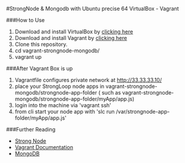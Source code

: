 #StrongNode & Mongodb with Ubuntu precise 64 VirtualBox - Vagrant

###How to Use
1. Download and install VirtualBox by [clicking here](https://www.virtualbox.org/wiki/Downloads)
2. Download and install Vagrant by [clicking here](http://downloads.vagrantup.com/)
3. Clone this repository.
4. cd vagrant-strongnode-mongodb/
5. vagrant up

###After Vagrant Box is up
1. Vagrantfile configures private network at http://33.33.33.10/
2. place your StrongLoop node apps in vagrant-strongnode-mongodb/strongnode-app-folder ( such as vagrant-strongnode-mongodb/strongnode-app-folder/myApp/app.js)
3. login into the machine via 'vagrant ssh'
4. from cli start your node app with 'slc run /var/strongnode-app-folder/myApp/app.js'

###Further Reading
- [Strong Node ](http://StrongLoop.com)
- [Vagrant Documentation](http://docs.vagrantup.com/v2/getting-started/index.html)
- [MongoDB](http://mongodb.org)
